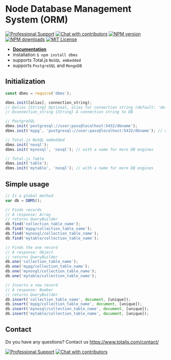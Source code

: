# Node Database Management System (ORM)

[![Professional Support](https://www.totaljs.com/img/badge-support.svg)](https://www.totaljs.com/support/) [![Chat with contributors](https://www.totaljs.com/img/badge-chat.svg)](https://messenger.totaljs.com) [![NPM version][npm-version-image]][npm-url] [![NPM downloads][npm-downloads-image]][npm-url] [![MIT License][license-image]][license-url]

- [__Documentation__](https://wiki.totaljs.com/dbms/01-welcome/)
- installation `$ npm install dbms`
- supports Total.js `NoSQL embedded`
- supports `PostgreSQL` and `MongoDB`

## Initialization

```javascript
const dbms = require('dbms');

dbms.init([alias], connection_string);
// @alias {String} Optional, alias for connection string (default: 'default')
// @connection_string {String} A connection string to DB

// PostgreSQL
dbms.init('postgresql://user:pass@localhost:5432/dbname');
dbms.init('mypg', 'postgresql://user:pass@localhost:5432/dbname'); // with a name for more DB engines

// Total.js NoSQL embedded
dbms.init('nosql');
dbms.init('mynosql', 'nosql'); // with a name for more DB engines

// Total.js Table
dbms.init('table');
dbms.init('mytable', 'nosql'); // with a name for more DB engines
```

## Simple usage

```javascript
// Is a global method
var db = DBMS();

// Finds records
// A response: Array
// returns QueryBuilder
db.find('collection_table_name');
db.find('mypg/collection_table_name');
db.find('mynosql/collection_table_name');
db.find('mytable/collection_table_name');

// Finds the one record
// A response: Object
// returns QueryBuilder
db.one('collection_table_name');
db.one('mypg/collection_table_name');
db.one('mynosql/collection_table_name');
db.one('mytable/collection_table_name');

// Inserts a new record
// A response: Number
// returns QueryBuilder
db.insert('collection_table_name', document, [unique]);
db.insert('mypg/collection_table_name', document, [unique]);
db.insert('mynosql/collection_table_name', document, [unique]);
db.insert('mytable/collection_table_name', document, [unique]);
```

## Contact

Do you have any questions? Contact us <https://www.totaljs.com/contact/>

[![Professional Support](https://www.totaljs.com/img/badge-support.svg)](https://www.totaljs.com/support/) [![Chat with contributors](https://www.totaljs.com/img/badge-chat.svg)](https://messenger.totaljs.com)

[license-image]: https://img.shields.io/badge/license-MIT-blue.svg?style=flat
[license-url]: license.txt

[npm-url]: https://npmjs.org/package/sqlagent
[npm-version-image]: https://img.shields.io/npm/v/sqlagent.svg?style=flat
[npm-downloads-image]: https://img.shields.io/npm/dm/sqlagent.svg?style=flat
